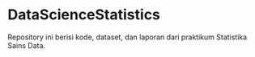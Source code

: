 # DataScienceStatistics
Repository ini berisi kode, dataset, dan laporan dari praktikum Statistika Sains Data.
